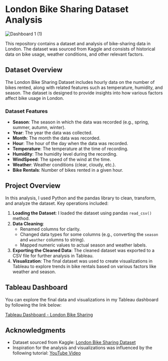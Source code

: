 # London Bike Sharing Dataset Analysis

![Dashboard 1 (1)](https://github.com/user-attachments/assets/340377e5-4d7f-4fae-8f46-c880bb7b9781)


This repository contains a dataset and analysis of bike-sharing data in London. The dataset was sourced from Kaggle and consists of historical data on bike usage, weather conditions, and other relevant factors.

## Dataset Overview

The London Bike Sharing Dataset includes hourly data on the number of bikes rented, along with related features such as temperature, humidity, and season. The dataset is designed to provide insights into how various factors affect bike usage in London.

### Dataset Features

- **Season**: The season in which the data was recorded (e.g., spring, summer, autumn, winter).
- **Year**: The year the data was collected.
- **Month**: The month the data was recorded.
- **Hour**: The hour of the day when the data was recorded.
- **Temperature**: The temperature at the time of recording.
- **Humidity**: The humidity level during the recording.
- **WindSpeed**: The speed of the wind at the time.
- **Weather**: Weather conditions (clear, cloudy, etc.).
- **Bike Rentals**: Number of bikes rented in a given hour.

## Project Overview

In this analysis, I used Python and the pandas library to clean, transform, and analyze the dataset. Key operations included:

1. **Loading the Dataset**: I loaded the dataset using pandas `read_csv()` method.
2. **Data Cleaning**:
   - Renamed columns for clarity.
   - Changed data types for some columns (e.g., converting the `season` and `weather` columns to string).
   - Mapped numeric values to actual season and weather labels.
3. **Exporting the Cleaned Data**: The cleaned dataset was exported to a CSV file for further analysis in Tableau.
4. **Visualization**: The final dataset was used to create visualizations in Tableau to explore trends in bike rentals based on various factors like weather and season.

## Tableau Dashboard

You can explore the final data and visualizations in my Tableau dashboard by following the link below:

[Tableau Dashboard - London Bike Sharing](https://public.tableau.com/shared/QT6WQJZ2M?:display_count=n&:origin=viz_share_link)

## Acknowledgments

- Dataset sourced from Kaggle: [London Bike Sharing Dataset](https://www.kaggle.com/datasets/hmavrodiev/london-bike-sharing-dataset/data)
- Inspiration for the analysis and visualizations was influenced by the following tutorial: [YouTube Video](https://www.youtube.com/watch?v=nl9eZl1IOKI)

